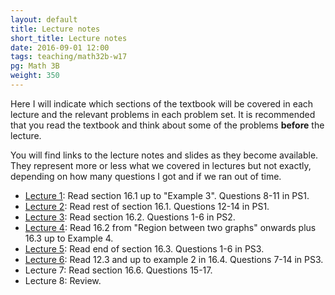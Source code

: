 ```yaml
---
layout: default
title: Lecture notes
short_title: Lecture notes
date: 2016-09-01 12:00
tags: teaching/math32b-w17
pg: Math 3B
weight: 350
---
```


Here I will indicate which sections of the textbook will be covered in each lecture and the relevant problems in each problem set. It is recommended that you read the textbook and think about some of the problems __before__ the lecture.

You will find links to the lecture notes and slides as they become available. They represent more or less what we covered in lectures but not exactly, depending on how many questions I got and if we ran out of time.

- [Lecture 1](): Read section 16.1 up to "Example 3". Questions 8-11 in PS1.
- [Lecture 2](): Read rest of section 16.1. Questions 12-14 in PS1.
- [Lecture 3](): Read section 16.2. Questions 1-6 in PS2.
- [Lecture 4](): Read 16.2 from "Region between two graphs" onwards plus 16.3 up to Example 4. 
- [Lecture 5](): Read end of section 16.3. Questions 1-6 in PS3.
- [Lecture 6](): Read 12.3 and up to example 2 in 16.4. Questions 7-14 in PS3.
- Lecture 7: Read section 16.6. Questions 15-17.
- Lecture 8: Review.

[Lecture 1]: lectures/lect1.pdf
[Lecture 2]: lectures/lect2.pdf
[Lecture 3]: lectures/lect3.pdf
[Lecture 4]: lectures/lect4.pdf
[Lecture 5]: lectures/lect5.pdf
[Lecture 6]: lectures/lect6.pdf
[Lecture 7]: lectures/lect7.pdf
[Lecture 8]: lectures/lect8.pdf
[Lecture 9]: lectures/lect9.pdf
